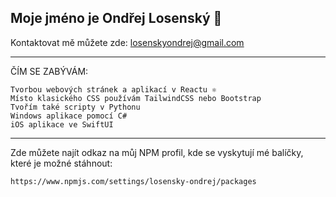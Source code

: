 Moje jméno je Ondřej Losenský 👋
---------------------------------

Kontaktovat mě můžete zde: losenskyondrej@gmail.com
______________________________________________________
  ČÍM SE ZABÝVÁM:

    Tvorbou webových stránek a aplikací v Reactu ⚛️
    Místo klasického CSS používám TailwindCSS nebo Bootstrap
    Tvořím také scripty v Pythonu
    Windows aplikace pomocí C#
    iOS aplikace ve SwiftUI
  
______________________________________________________

Zde můžete najít odkaz na můj NPM profil, kde se vyskytují mé balíčky, které je možné stáhnout:
  
    https://www.npmjs.com/settings/losensky-ondrej/packages

